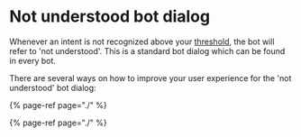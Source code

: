 # Not understood bot dialog

Whenever an intent is not recognized above your [threshold](https://docs.chatlayer.ai/understanding-users/natural-language-processing-nlp/settings), the bot will refer to 'not understood'. This is a standard bot dialog which can be found in every bot. 

There are several ways on how to improve your user experience for the 'not understood' bot dialog:

{% page-ref page="./" %}

{% page-ref page="./" %}



